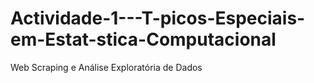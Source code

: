 # Actividade-1---T-picos-Especiais-em-Estat-stica-Computacional
Web Scraping e Análise Exploratória de Dados
